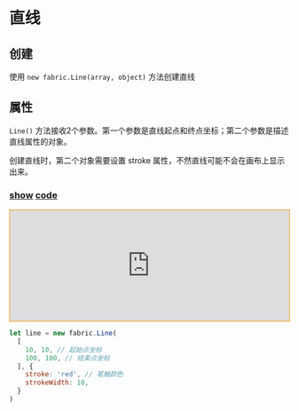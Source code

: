 # 直线

## 创建

使用 `new fabric.Line(array, object)` 方法创建直线

## 属性

`Line()` 方法接收2个参数。第一个参数是直线起点和终点坐标；第二个参数是描述直线属性的对象。

创建直线时，第二个对象需要设置 stroke 属性，不然直线可能不会在画布上显示出来。

### [**show**](https://zhuanwan.github.io/web/fabric/基础图形/直线1)  [**code**](https://github.com/zhuanwan/web/blob/mater/src/pages/fabric/基础图形/直线1.jsx)
<iframe height=200 width='100%' style="border: 1px solid #ff9000" frameborder=1 allowfullscreen="true" src="https://zhuanwan.github.io/web/fabric/基础图形/直线1">  
 </iframe>

<br />

```js
let line = new fabric.Line(
  [
    10, 10, // 起始点坐标
    100, 100, // 结束点坐标
  ], {
    stroke: 'red', // 笔触颜色
    strokeWidth: 10,
  }
)
```
